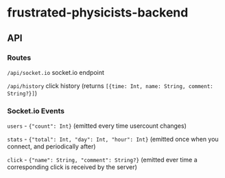 # frustrated-physicists-backend

## API

### Routes

`/api/socket.io` socket.io endpoint

`/api/history` click history (returns `[{time: Int, name: String, comment: String?}]`)

### Socket.io Events

`users` - `{"count": Int}` (emitted every time usercount changes)

`stats` - `{"total": Int, "day": Int, "hour": Int}` (emitted once when you connect, and periodically after)

`click` - `{"name": String, "comment": String?}` (emitted ever time a corresponding click is received by the server)
